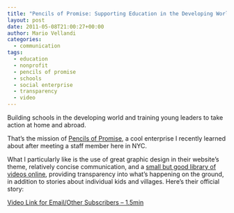 ```yaml
---
title: "Pencils of Promise: Supporting Education in the Developing World"
layout: post
date: 2011-05-08T21:00:27+00:00
author: Mario Vellandi
categories:
  - communication
tags:
  - education
  - nonprofit
  - pencils of promise
  - schools
  - social enterprise
  - transparency
  - video
---
```

Building schools in the developing world and training young leaders to take action at home and abroad.

That&#8217;s the mission of [Pencils of Promise](http://www.pencilsofpromise.org/), a cool enterprise I recently learned about after meeting a staff member here in NYC.

What I particularly like is the use of great graphic design in their website&#8217;s theme, relatively concise communication, and a [small but good library of videos online](http://vimeo.com/pencilsofpromise/videos), providing transparency into what&#8217;s happening on the ground, in addition to stories about individual kids and villages. Here&#8217;s their official story:

[Video Link for Email/Other Subscribers &#8211; 1.5min](http://vimeo.com/9190756)
